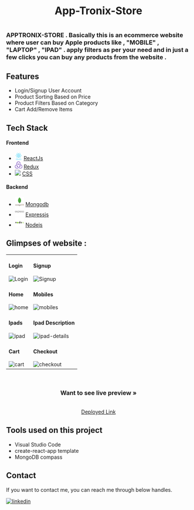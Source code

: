 <h1 align="center"> App-Tronix-Store <h1/>  
<h3>APPTRONIX-STORE . Basically this is an ecommerce website where user can buy Apple products like , "MOBILE" , "LAPTOP" , "IPAD" . apply filters as per your need and in just a few clicks you can buy any products from the website .</h3>
  
## Features
- Login/Signup User Account
- Product Sorting Based on Price
- Product Filters Based on Category
- Cart Add/Remove Items 

## Tech Stack

#### **Frontend**

- <img src="https://raw.githubusercontent.com/devicons/devicon/master/icons/react/react-original-wordmark.svg" width=20/> [ReactJs](https://reactjs.org/)
- <img src="https://raw.githubusercontent.com/devicons/devicon/master/icons/redux/redux-original.svg" width=20 /> [Redux](https://redux.js.org)
- <img src="https://cdn-icons-png.flaticon.com/512/732/732190.png" width=20 /> [CSS](https://www.w3schools.com/css/)

#### **Backend**

- <img src="https://raw.githubusercontent.com/devicons/devicon/master/icons/mongodb/mongodb-original-wordmark.svg" width=25 /> [Mongodb](https://www.mongodb.com/)
- <img src="https://raw.githubusercontent.com/devicons/devicon/master/icons/express/express-original-wordmark.svg" width=25 /> [Expressjs](https://expressjs.com/)
- <img src="https://raw.githubusercontent.com/devicons/devicon/master/icons/nodejs/nodejs-original-wordmark.svg" width=25 /> [Nodejs](https://nodejs.org/en/)
  
  
## Glimpses of website :


<table>
   <tr>
    <td><h4>Login</h4><img src="https://cdn-images-1.medium.com/max/1000/1*-qElgVLBNMiqWetagzW4FQ.png" alt="Login" /></td>
    <td><h4>Signup</h4><img src="https://cdn-images-1.medium.com/max/1000/1*qzjj85Q87qCBsc2mngkM3w.png" alt="Signup" /></td>
  </tr>
  <tr>
    <td><h4>Home</h4><img src="https://cdn-images-1.medium.com/max/1000/1*EqbJe7nMglEJTUfFsQLo_w.png" alt="home" /></td>
    <td><h4>Mobiles</h4><img src="https://cdn-images-1.medium.com/max/1000/1*v-9rkgV2NYqhmXOX8JdD0g.png" alt="mobiles" /></td>
  </tr>
  <tr>
    <td><h4>Ipads</h4><img src="https://cdn-images-1.medium.com/max/1000/1*4u8MLHfWNEdww5Lhu9R6WQ.png" alt="ipad" /></td>
    <td><h4>Ipad Description</h4><img src="https://cdn-images-1.medium.com/max/1000/1*J7OZvMvALkHuVmEVO4IB0w.png" alt="ipad-details" /></td>
  </tr>
  <tr>
    <td><h4>Cart</h4><img src="https://cdn-images-1.medium.com/max/1000/1*ZAAjtPZftvcFyjUlUwDxYw.png" alt="cart" /></td>
     <td><h4>Checkout</h4><img src="https://cdn-images-1.medium.com/max/1000/1*NP3y8OQhEnw1WGCp9_QphQ.png" alt="checkout" /></td>
  </tr>
  
</table>

<br />
  
 <h3 align="center">Want to see live preview »</h3>
<p align="center"> 
    <br />
    <a target="blank" href="https://app-tronix.vercel.app/">Deployed Link</a>    
    
 </p>
  
  
## Tools used on this project

- Visual Studio Code
- create-react-app template
- MongoDB compass
  
  
<h2>Contact</h2>

If you want to contact me, you can reach me through below handles.

[![linkedin](https://img.shields.io/badge/Manish-0077B5?style=for-the-badge&logo=linkedin&logoColor=white)](https://www.linkedin.com/in/manish-reddy-76063a222/)





